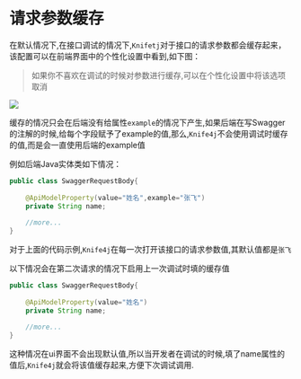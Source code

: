 # 请求参数缓存

在默认情况下,在接口调试的情况下,`Knifetj`对于接口的请求参数都会缓存起来，该配置可以在前端界面中的个性化设置中看到,如下图：

> 如果你不喜欢在调试的时候对参数进行缓存,可以在个性化设置中将该选项取消

![](/images/knife4j/plus/cacheparameter.png)


缓存的情况只会在后端没有给属性`example`的情况下产生,如果后端在写Swagger的注解的时候,给每个字段赋予了example的值,那么,`Knife4j`不会使用调试时缓存的值,而是会一直使用后端的example值

例如后端Java实体类如下情况：

```java
public class SwaggerRequestBody{
    
    @ApiModelProperty(value="姓名",example="张飞")
    private String name;
    
    //more...
}
```


对于上面的代码示例,`Knife4j`在每一次打开该接口的请求参数值,其默认值都是`张飞`



以下情况会在第二次请求的情况下启用上一次调试时填的缓存值

```java
public class SwaggerRequestBody{
    
    @ApiModelProperty(value="姓名")
    private String name;
    
    //more...
}
```

这种情况在ui界面不会出现默认值,所以当开发者在调试的时候,填了name属性的值后,`Knife4j`就会将该值缓存起来,方便下次调试调用.